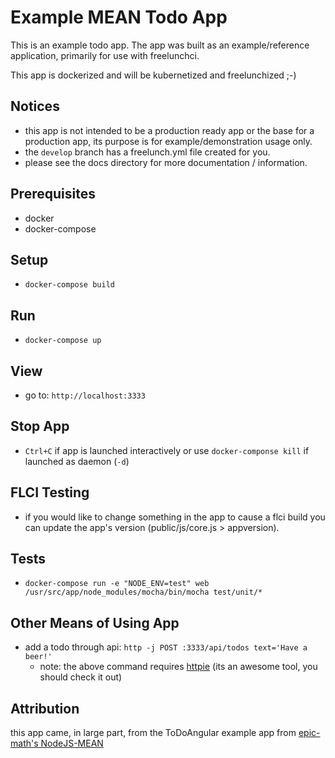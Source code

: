 # Example MEAN Todo App

This is an example todo app. The app was built as an example/reference application, primarily for use with freelunchci.

This app is dockerized and will be kubernetized and freelunchized ;-)


## Notices
* this app is not intended to be a production ready app or the base for a production app, its purpose is for example/demonstration usage only.
* the `develop` branch has a freelunch.yml file created for you.
* please see the docs directory for more documentation / information.


## Prerequisites
* docker
* docker-compose


## Setup
* `docker-compose build`


## Run
* `docker-compose up`


## View
* go to: `http://localhost:3333`


## Stop App
* `Ctrl+C` if app is launched interactively or use `docker-componse kill` if launched as daemon (`-d`)


## FLCI Testing
* if you would like to change something in the app to cause a flci build you can update the app's version (public/js/core.js > appversion).


## Tests
* `docker-compose run -e "NODE_ENV=test" web /usr/src/app/node_modules/mocha/bin/mocha test/unit/*`


## Other Means of Using App
* add a todo through api: `http -j POST :3333/api/todos text='Have a beer!'`
  * note: the above command requires [httpie](https://github.com/jkbrzt/httpie) (its an awesome tool, you should check it out)


## Attribution
this app came, in large part, from the ToDoAngular example app from [epic-math's NodeJS-MEAN](https://github.com/epic-math/NodeJS-MEAN)
